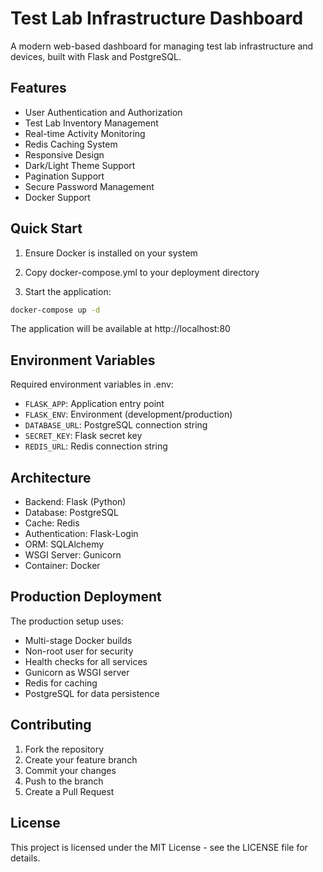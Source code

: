 # Test Lab Infrastructure Dashboard

A modern web-based dashboard for managing test lab infrastructure and devices, built with Flask and PostgreSQL.

## Features

- User Authentication and Authorization
- Test Lab Inventory Management
- Real-time Activity Monitoring
- Redis Caching System
- Responsive Design
- Dark/Light Theme Support
- Pagination Support
- Secure Password Management
- Docker Support

## Quick Start

1. Ensure Docker is installed on your system

2. Copy docker-compose.yml to your deployment directory

3. Start the application:
```bash
docker-compose up -d
```

The application will be available at http://localhost:80

## Environment Variables

Required environment variables in .env:
- `FLASK_APP`: Application entry point
- `FLASK_ENV`: Environment (development/production)
- `DATABASE_URL`: PostgreSQL connection string
- `SECRET_KEY`: Flask secret key
- `REDIS_URL`: Redis connection string

## Architecture

- Backend: Flask (Python)
- Database: PostgreSQL
- Cache: Redis
- Authentication: Flask-Login
- ORM: SQLAlchemy
- WSGI Server: Gunicorn
- Container: Docker

## Production Deployment

The production setup uses:
- Multi-stage Docker builds
- Non-root user for security
- Health checks for all services
- Gunicorn as WSGI server
- Redis for caching
- PostgreSQL for data persistence

## Contributing

1. Fork the repository
2. Create your feature branch
3. Commit your changes
4. Push to the branch
5. Create a Pull Request

## License

This project is licensed under the MIT License - see the LICENSE file for details.